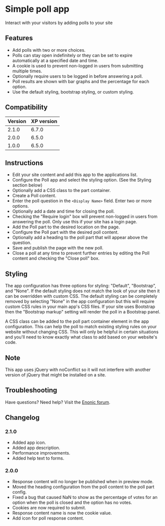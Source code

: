 # Simple poll app

Interact with your visitors by adding polls to your site

## Features

* Add polls with two or more choices.
* Polls can stay open indefinitely or they can be set to expire automatically at a specified date and time.
* A cookie is used to prevent non-logged in users from submitting multiple times.
* Optionally require users to be logged in before answering a poll. 
* Poll results are shown with bar graphs and the percentage for each option.
* Use the default styling, bootstrap styling, or custom styling.

## Compatibility

| Version       | XP version |
| ------------- | ---------- |
| 2.1.0         | 6.7.0      |
| 2.0.0         | 6.5.0      |
| 1.0.0         | 6.5.0      |

## Instructions

* Edit your site content and add this app to the applications list.
* Configure the Poll app and select the styling option. (See the Styling section below)
* Optionally add a CSS class to the part container. 
* Create a Poll content. 
* Enter the poll question in the `<Display Name>` field. Enter two or more options. 
* Optionally add a date and time for closing the poll.
* Checking the "Require login" box will prevent non-logged in users from answering the poll. Only use this if your site has a login page.
* Add the Poll part to the desired location on the page.
* Configure the Poll part with the desired poll content.
* Optionally add a heading to the poll part that will appear above the question.
* Save and publish the page with the new poll.
* Close a poll at any time to prevent further entries by editing the Poll content and checking the "Close poll" box. 

## Styling

The app configuration has three options for styling: "Default", "Bootstrap", and "None". If the default styling does not match the look of your site 
then it can be overridden with custom CSS. The default styling can be completely removed by selecting "None" in the app configuration but this will 
require custom CSS rules in your main app's CSS files. If your site uses Bootstrap then the "Bootstrap markup" setting will render the poll in a 
Bootstrap panel.

A CSS class can be added to the poll part container element in the app configuration. This can help the poll to match existing styling rules on your 
website without changing CSS. This will only be helpful in certain situations and you'll need to know exactly what class to add based on your website's code.

## Note

This app uses jQuery with noConflict so it will not interfere with another version of jQuery that might be installed on a site.

## Troubleshooting

Have questions? Need help? Visit the [Enonic forum](https://discuss.enonic.com/).

## Changelog

### 2.1.0

* Added app icon.
* Added app description.
* Performance improvements.
* Added help text to forms.

### 2.0.0

* Response content will no longer be published when in preview mode.
* Moved the heading configuration from the poll content to the poll part config.
* Fixed a bug that caused NaN to show as the percentage of votes for an option when the poll is closed and the option has no votes.
* Cookies are now required to submit.
* Response content name is now the cookie value.
* Add icon for poll response content.
